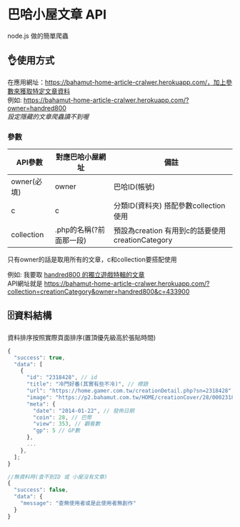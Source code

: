# 巴哈小屋文章 API
node.js 做的簡單爬蟲

## 👌使用方式
在應用網址：https://bahamut-home-article-cralwer.herokuapp.com/，加上參數來獲取特定文章資料  
例如: https://bahamut-home-article-cralwer.herokuapp.com/?owner=handred800  
*設定隱藏的文章爬蟲讀不到喔*  

### 參數
| API參數     | 對應巴哈小屋網址        | 備註                                             |
|-------------|-------------------------|--------------------------------------------------|
| owner(必填) | owner                   | 巴哈ID(帳號)                                     |
| c           | c                       | 分類ID(資料夾)  搭配參數collection使用            |
| collection  | .php的名稱(?前面那一段) | 預設為creation  有用到c的話要使用creationCategory |

只有owner的話是取用所有的文章，c和collection要搭配使用  
  
例如: 我要取 [handred800 的獨立遊戲特輯的文章](https://home.gamer.com.tw/creationCategory.php?owner=handred800&c=433900)  
API網址就是 https://bahamut-home-article-cralwer.herokuapp.com/?collection=creationCategory&owner=handred800&c=433900  

## 🗄資料結構
資料排序按照實際頁面排序(置頂優先級高於張貼時間)  

```js
{
  "success": true,
  "data": [
    {
      "id": "2318428", // id
      "title": "冷門好番(其實有些不冷)", // 標題
      "url": "https://home.gamer.com.tw/creationDetail.php?sn=2318428", // 網址
      "image": "https://p2.bahamut.com.tw/HOME/creationCover/28/0002318428.PNG", // 封面圖
      "meta": {
        "date": "2014-01-22", // 發佈日期
        "coin": 28, // 巴幣
        "view": 353, // 觀看數
        "gp": 5 // GP數
      },
      ... 
    },
  ];
}

//無資料時(查不到ID 或 小屋沒有文章)
{
  "success": false,
  "data": {
    "message": "查無使用者或是此使用者無創作"
  }
}
```
